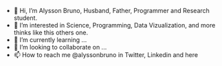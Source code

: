 - 👋 Hi, I’m Alysson Bruno, Husband, Father, Programmer and Research student.
- 👀 I’m interested in Science, Programming, Data Vizualization, and more thinks like this others one.
- 🌱 I’m currently learning ...
- 💞️ I’m looking to collaborate on ...
- 📫 How to reach me @alyssonbruno in Twitter, Linkedin and here

<!---
alyssonbruno/alyssonbruno is a ✨ special ✨ repository because its `README.md` (this file) appears on your GitHub profile.
You can click the Preview link to take a look at your changes.
--->
